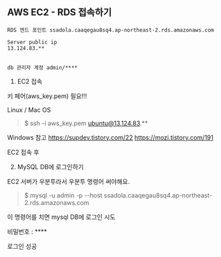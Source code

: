 ## AWS EC2 - RDS 접속하기

```
RDS 엔드 포인트 ssadola.caaqegau8sq4.ap-northeast-2.rds.amazonaws.com

Server public ip
13.124.83.**


db 관리자 계정 admin/****
```

1. EC2 접속

키 페어(aws_key.pem) 필요!!!

Linux / Mac OS
> $ ssh -i aws_key.pem ubuntu@13.124.83.**

Windows 
참고 
<https://supdev.tistory.com/22>
<https://mozi.tistory.com/191>

EC2 접속 후

2. MySQL DB에 로그인하기

EC2 서버가 우분투라서 우분투 명령어 써야해요.

> $ mysql -u admin -p --host ssadola.caaqegau8sq4.ap-northeast-2.rds.amazonaws.com

이 명령어를 치면 mysql DB에 로그인 시도

비밀번호 : ****

로그인 성공